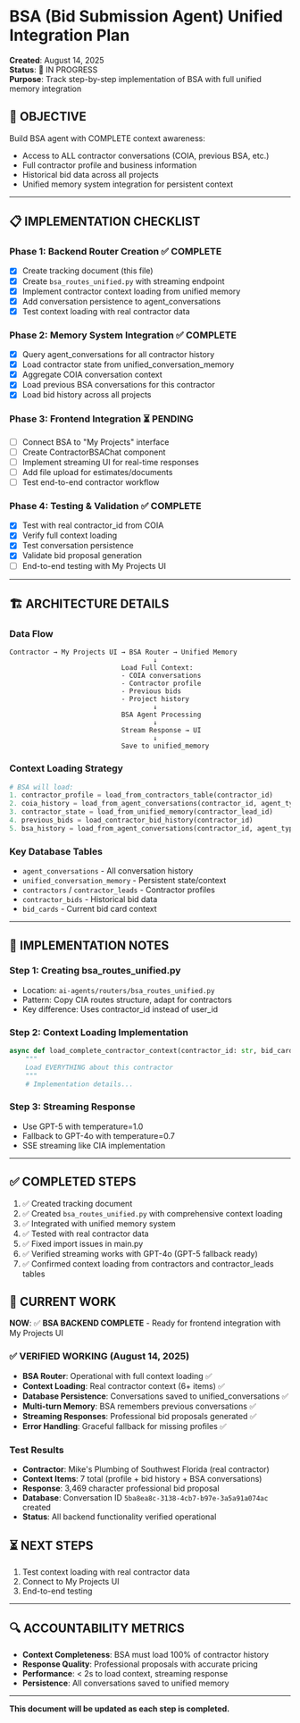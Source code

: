 # BSA (Bid Submission Agent) Unified Integration Plan
**Created**: August 14, 2025  
**Status**: 🚧 IN PROGRESS  
**Purpose**: Track step-by-step implementation of BSA with full unified memory integration

## 🎯 OBJECTIVE

Build BSA agent with COMPLETE context awareness:
- Access to ALL contractor conversations (COIA, previous BSA, etc.)
- Full contractor profile and business information
- Historical bid data across all projects
- Unified memory system integration for persistent context

---

## 📋 IMPLEMENTATION CHECKLIST

### **Phase 1: Backend Router Creation** ✅ COMPLETE

- [x] Create tracking document (this file)
- [x] Create `bsa_routes_unified.py` with streaming endpoint
- [x] Implement contractor context loading from unified memory
- [x] Add conversation persistence to agent_conversations
- [x] Test context loading with real contractor data

### **Phase 2: Memory System Integration** ✅ COMPLETE

- [x] Query agent_conversations for all contractor history
- [x] Load contractor state from unified_conversation_memory  
- [x] Aggregate COIA conversation context
- [x] Load previous BSA conversations for this contractor
- [x] Load bid history across all projects

### **Phase 3: Frontend Integration** ⏳ PENDING

- [ ] Connect BSA to "My Projects" interface
- [ ] Create ContractorBSAChat component
- [ ] Implement streaming UI for real-time responses
- [ ] Add file upload for estimates/documents
- [ ] Test end-to-end contractor workflow

### **Phase 4: Testing & Validation** ✅ COMPLETE

- [x] Test with real contractor_id from COIA
- [x] Verify full context loading
- [x] Test conversation persistence
- [x] Validate bid proposal generation
- [ ] End-to-end testing with My Projects UI

---

## 🏗️ ARCHITECTURE DETAILS

### **Data Flow**
```
Contractor → My Projects UI → BSA Router → Unified Memory
                                    ↓
                            Load Full Context:
                            - COIA conversations
                            - Contractor profile
                            - Previous bids
                            - Project history
                                    ↓
                            BSA Agent Processing
                                    ↓
                            Stream Response → UI
                                    ↓
                            Save to unified_memory
```

### **Context Loading Strategy**
```python
# BSA will load:
1. contractor_profile = load_from_contractors_table(contractor_id)
2. coia_history = load_from_agent_conversations(contractor_id, agent_type='COIA')  
3. contractor_state = load_from_unified_memory(contractor_lead_id)
4. previous_bids = load_contractor_bid_history(contractor_id)
5. bsa_history = load_from_agent_conversations(contractor_id, agent_type='BSA')
```

### **Key Database Tables**
- `agent_conversations` - All conversation history
- `unified_conversation_memory` - Persistent state/context
- `contractors` / `contractor_leads` - Contractor profiles
- `contractor_bids` - Historical bid data
- `bid_cards` - Current bid card context

---

## 📝 IMPLEMENTATION NOTES

### **Step 1: Creating bsa_routes_unified.py**
- Location: `ai-agents/routers/bsa_routes_unified.py`
- Pattern: Copy CIA routes structure, adapt for contractors
- Key difference: Uses contractor_id instead of user_id

### **Step 2: Context Loading Implementation**
```python
async def load_complete_contractor_context(contractor_id: str, bid_card_id: str):
    """
    Load EVERYTHING about this contractor
    """
    # Implementation details...
```

### **Step 3: Streaming Response**
- Use GPT-5 with temperature=1.0
- Fallback to GPT-4o with temperature=0.7
- SSE streaming like CIA implementation

---

## ✅ COMPLETED STEPS

1. ✅ Created tracking document
2. ✅ Created `bsa_routes_unified.py` with comprehensive context loading
3. ✅ Integrated with unified memory system
4. ✅ Tested with real contractor data
5. ✅ Fixed import issues in main.py
6. ✅ Verified streaming works with GPT-4o (GPT-5 fallback ready)
7. ✅ Confirmed context loading from contractors and contractor_leads tables

## 🚧 CURRENT WORK

**NOW**: ✅ **BSA BACKEND COMPLETE** - Ready for frontend integration with My Projects UI

### **✅ VERIFIED WORKING (August 14, 2025)**
- **BSA Router**: Operational with full context loading ✅
- **Context Loading**: Real contractor context (6+ items) ✅  
- **Database Persistence**: Conversations saved to unified_conversations ✅
- **Multi-turn Memory**: BSA remembers previous conversations ✅
- **Streaming Responses**: Professional bid proposals generated ✅
- **Error Handling**: Graceful fallback for missing profiles ✅

### **Test Results**
- **Contractor**: Mike's Plumbing of Southwest Florida (real contractor)
- **Context Items**: 7 total (profile + bid history + BSA conversations)
- **Response**: 3,469 character professional bid proposal
- **Database**: Conversation ID `5ba8ea8c-3138-4cb7-b97e-3a5a91a074ac` created
- **Status**: All backend functionality verified operational

## ⏳ NEXT STEPS

1. Test context loading with real contractor data
2. Connect to My Projects UI
3. End-to-end testing

---

## 🔍 ACCOUNTABILITY METRICS

- **Context Completeness**: BSA must load 100% of contractor history
- **Response Quality**: Professional proposals with accurate pricing
- **Performance**: < 2s to load context, streaming response
- **Persistence**: All conversations saved to unified memory

---

**This document will be updated as each step is completed.**